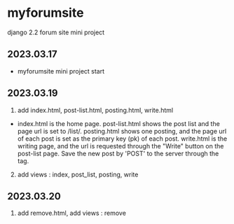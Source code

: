 # myforumsite
django 2.2 forum site mini project

## 2023.03.17
- myforumsite mini project start

## 2023.03.19
1. add index.html, post-list.html, posting.html, write.html
- index.html is the home page.
post-list.html shows the post list and the page url is set to /list/.
posting.html shows one posting, and the page url of each post is set as the primary key (pk) of each post.
write.html is the writing page, and the url is requested through the "Write" button on the post-list page.
Save the new post by 'POST' to the server through the <form> tag.

2. add views : index, post_list, posting, write

## 2023.03.20
1. add remove.html, add views : remove